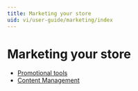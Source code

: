 ```yaml
---
title: Marketing your store
uid: vi/user-guide/marketing/index
---
```


# Marketing your store

- [Promotional tools](xref:vi/user-guide/marketing/promotional/index)
- [Content Management](xref:vi/user-guide/marketing/content/index)